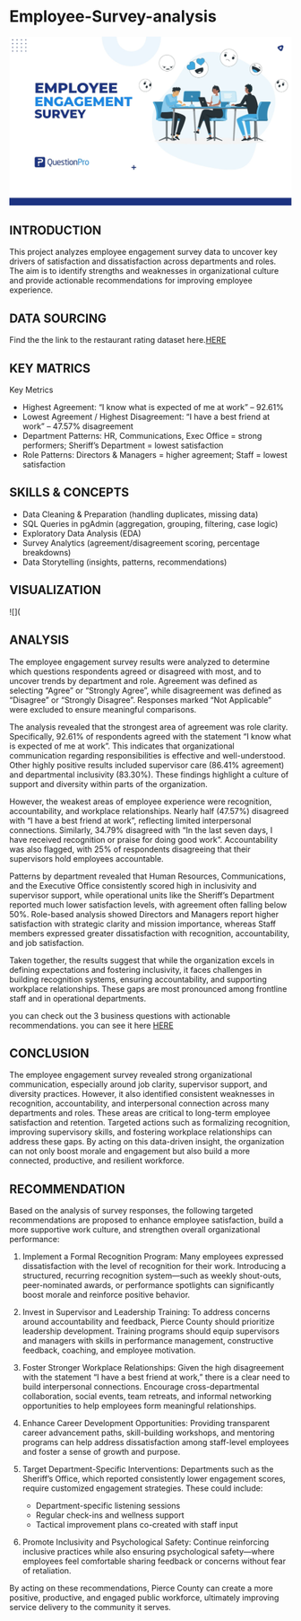 # Employee-Survey-analysis
![](https://github.com/enogift1999-ui/Employee-Survey-analysis/blob/main/employee-engagement-survey.jpg)

## INTRODUCTION
This project analyzes employee engagement survey data to uncover key drivers of satisfaction and dissatisfaction across departments and roles. The aim is to identify strengths and weaknesses in organizational culture and provide actionable recommendations for improving employee experience.

## DATA SOURCING
Find the the link to the restaurant rating dataset here.[HERE](https://docs.google.com/spreadsheets/d/1nbhfp2ModgqDAPveYQG9CknRw2PYJQxbOTs3xSKOB8E/edit#gid=61186505)

## KEY MATRICS
Key Metrics
- Highest Agreement: “I know what is expected of me at work” – 92.61%
- Lowest Agreement / Highest Disagreement: “I have a best friend at work” – 47.57% disagreement
- Department Patterns: HR, Communications, Exec Office = strong performers; Sheriff’s Department = lowest satisfaction
- Role Patterns: Directors & Managers = higher agreement; Staff = lowest satisfaction

## SKILLS & CONCEPTS
- Data Cleaning & Preparation (handling duplicates, missing data)
- SQL Queries in pgAdmin (aggregation, grouping, filtering, case logic)
- Exploratory Data Analysis (EDA)
- Survey Analytics (agreement/disagreement scoring, percentage breakdowns)
- Data Storytelling (insights, patterns, recommendations)

## VISUALIZATION
![](

## ANALYSIS 
The employee engagement survey results were analyzed to determine which questions respondents agreed or disagreed with most, and to uncover trends by department and role. Agreement was defined as selecting “Agree” or “Strongly Agree”, while disagreement was defined as “Disagree” or “Strongly Disagree”. Responses marked “Not Applicable” were excluded to ensure meaningful comparisons.

The analysis revealed that the strongest area of agreement was role clarity. Specifically, 92.61% of respondents agreed with the statement “I know what is expected of me at work”. This indicates that organizational communication regarding responsibilities is effective and well-understood. Other highly positive results included supervisor care (86.41% agreement) and departmental inclusivity (83.30%). These findings highlight a culture of support and diversity within parts of the organization.

However, the weakest areas of employee experience were recognition, accountability, and workplace relationships. Nearly half (47.57%) disagreed with “I have a best friend at work”, reflecting limited interpersonal connections. Similarly, 34.79% disagreed with “In the last seven days, I have received recognition or praise for doing good work”. Accountability was also flagged, with 25% of respondents disagreeing that their supervisors hold employees accountable.

Patterns by department revealed that Human Resources, Communications, and the Executive Office consistently scored high in inclusivity and supervisor support, while operational units like the Sheriff’s Department reported much lower satisfaction levels, with agreement often falling below 50%. Role-based analysis showed Directors and Managers report higher satisfaction with strategic clarity and mission importance, whereas Staff members expressed greater dissatisfaction with recognition, accountability, and job satisfaction.

Taken together, the results suggest that while the organization excels in defining expectations and fostering inclusivity, it faces challenges in building recognition systems, ensuring accountability, and supporting workplace relationships. These gaps are most pronounced among frontline staff and in operational departments.

you can check out the 3 business questions with actionable recommendations. you can see it here [HERE](https://github.com/enogift1999-ui/Employee-Survey-analysis/blob/main/report.docx)

## CONCLUSION
The employee engagement survey revealed strong organizational communication, especially around job clarity, supervisor support, and diversity practices. However, it also identified consistent weaknesses in recognition, accountability, and interpersonal connection across many departments and roles. These areas are critical to long-term employee satisfaction and retention. Targeted actions such as formalizing recognition, improving supervisory skills, and fostering workplace relationships can address these gaps. By acting on this data-driven insight, the organization can not only boost morale and engagement but also build a more connected, productive, and resilient workforce.

## RECOMMENDATION 
Based on the analysis of survey responses, the following targeted recommendations are proposed to enhance employee satisfaction, build a more supportive work culture, and strengthen overall organizational performance:

1. Implement a Formal Recognition Program: Many employees expressed dissatisfaction with the level of recognition for their work. Introducing a structured, recurring recognition system—such as weekly shout-outs, peer-nominated awards, or performance spotlights can significantly boost morale and reinforce positive behavior.

2. Invest in Supervisor and Leadership Training: To address concerns around accountability and feedback, Pierce County should prioritize leadership development. Training programs should equip supervisors and managers with skills in performance management, constructive feedback, coaching, and employee motivation.

3. Foster Stronger Workplace Relationships: Given the high disagreement with the statement “I have a best friend at work,” there is a clear need to build interpersonal connections. Encourage cross-departmental collaboration, social events, team retreats, and informal networking opportunities to help employees form meaningful relationships.

4. Enhance Career Development Opportunities: Providing transparent career advancement paths, skill-building workshops, and mentoring programs can help address dissatisfaction among staff-level employees and foster a sense of growth and purpose.

5. Target Department-Specific Interventions: Departments such as the Sheriff’s Office, which reported consistently lower engagement scores, require customized engagement strategies. These could include:
   - Department-specific listening sessions
   - Regular check-ins and wellness support
   - Tactical improvement plans co-created with staff input

7. Promote Inclusivity and Psychological Safety: Continue reinforcing inclusive practices while also ensuring psychological safety—where employees feel comfortable sharing feedback or concerns without fear of retaliation.

By acting on these recommendations, Pierce County can create a more positive, productive, and engaged public workforce, ultimately improving service delivery to the community it serves.
